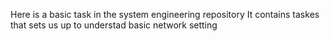 Here is a basic task in the system engineering repository
It contains taskes that sets us up to understad basic network setting



